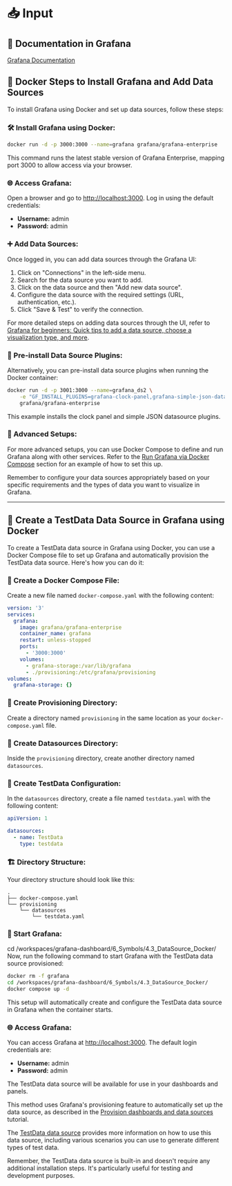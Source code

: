 # 📥 Input

## 📄 Documentation in Grafana
[Grafana Documentation](https://grafana.com/docs/)

## 🐳 Docker Steps to Install Grafana and Add Data Sources

To install Grafana using Docker and set up data sources, follow these steps:

### 🛠️ Install Grafana using Docker:
```sh
docker run -d -p 3000:3000 --name=grafana grafana/grafana-enterprise
```
This command runs the latest stable version of Grafana Enterprise, mapping port 3000 to allow access via your browser.

### 🌐 Access Grafana:
Open a browser and go to [http://localhost:3000](http://localhost:3000). Log in using the default credentials:
- **Username:** admin
- **Password:** admin

### ➕ Add Data Sources:
Once logged in, you can add data sources through the Grafana UI:
1. Click on "Connections" in the left-side menu.
2. Search for the data source you want to add.
3. Click on the data source and then "Add new data source".
4. Configure the data source with the required settings (URL, authentication, etc.).
5. Click "Save & Test" to verify the connection.

For more detailed steps on adding data sources through the UI, refer to [Grafana for beginners: Quick tips to add a data source, choose a visualization type, and more](https://grafana.com/docs/grafana/latest/getting-started/getting-started-grafana/).

### 🔌 Pre-install Data Source Plugins:
Alternatively, you can pre-install data source plugins when running the Docker container:
```sh
docker run -d -p 3001:3000 --name=grafana_ds2 \
    -e "GF_INSTALL_PLUGINS=grafana-clock-panel,grafana-simple-json-datasource" \
    grafana/grafana-enterprise
```
This example installs the clock panel and simple JSON datasource plugins.

### 🧩 Advanced Setups:
For more advanced setups, you can use Docker Compose to define and run Grafana along with other services. Refer to the [Run Grafana via Docker Compose](https://grafana.com/docs/grafana/latest/setup-grafana/installation/docker/#run-grafana-via-docker-compose) section for an example of how to set this up.

Remember to configure your data sources appropriately based on your specific requirements and the types of data you want to visualize in Grafana.

---

## 🧪 Create a TestData Data Source in Grafana using Docker

To create a TestData data source in Grafana using Docker, you can use a Docker Compose file to set up Grafana and automatically provision the TestData data source. Here's how you can do it:

### 📄 Create a Docker Compose File:
Create a new file named `docker-compose.yaml` with the following content:
```yaml
version: '3'
services:
  grafana:
    image: grafana/grafana-enterprise
    container_name: grafana
    restart: unless-stopped
    ports:
      - '3000:3000'
    volumes:
      - grafana-storage:/var/lib/grafana
      - ./provisioning:/etc/grafana/provisioning
volumes:
  grafana-storage: {}
```

### 📁 Create Provisioning Directory:
Create a directory named `provisioning` in the same location as your `docker-compose.yaml` file.

### 📂 Create Datasources Directory:
Inside the `provisioning` directory, create another directory named `datasources`.

### 📝 Create TestData Configuration:
In the `datasources` directory, create a file named `testdata.yaml` with the following content:
```yaml
apiVersion: 1

datasources:
  - name: TestData
    type: testdata
```

### 🏗️ Directory Structure:
Your directory structure should look like this:
```
.
├── docker-compose.yaml
└── provisioning
    └── datasources
        └── testdata.yaml
```

### 🚀 Start Grafana:
cd /workspaces/grafana-dashboard/6_Symbols/4.3_DataSource_Docker/
Now, run the following command to start Grafana with the TestData data source provisioned:

```sh
docker rm -f grafana
cd /workspaces/grafana-dashboard/6_Symbols/4.3_DataSource_Docker/
docker compose up -d
```

This setup will automatically create and configure the TestData data source in Grafana when the container starts.

### 🌐 Access Grafana:
You can access Grafana at [http://localhost:3000](http://localhost:3000). The default login credentials are:
- **Username:** admin
- **Password:** admin

The TestData data source will be available for use in your dashboards and panels.

This method uses Grafana's provisioning feature to automatically set up the data source, as described in the [Provision dashboards and data sources](https://grafana.com/docs/grafana/latest/administration/provisioning/#provision-dashboards-and-data-sources) tutorial.

The [TestData data source](https://grafana.com/docs/grafana/latest/datasources/testdata/) provides more information on how to use this data source, including various scenarios you can use to generate different types of test data.

Remember, the TestData data source is built-in and doesn't require any additional installation steps. It's particularly useful for testing and development purposes.